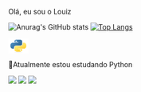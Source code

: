Olá, eu sou o Louiz

![Anurag's GitHub stats](https://github-readme-stats.vercel.app/api?username=anuraghazra&show_icons=true&theme=white)
[![Top Langs](https://github-readme-stats.vercel.app/api/top-langs/?username=louizfernando&hide_progress=true)](https://github.com/louizfernando/github-readme-stats)

 <img align="center" alt="Rafa-Python" height="30" width="40" src="https://raw.githubusercontent.com/devicons/devicon/master/icons/python/python-original.svg">
 
 🌱Atualmente estou estudando Python
 
<div> 
  <a href="https://instagram.com/louiz_4" target="_blank"><img src="https://img.shields.io/badge/-Instagram-%23E4405F?style=for-the-badge&logo=instagram&logoColor=white" target="_blank"></a>
  <a href = "mailto:louizsilva093@gmail.com"><img src="https://img.shields.io/badge/-Gmail-%23333?style=for-the-badge&logo=gmail&logoColor=white" target="_blank"></a>
  <a href="https://www.linkedin.com/in/louiz-fernando-779668250/" target="_blank"><img src="https://img.shields.io/badge/-LinkedIn-%230077B5?style=for-the-badge&logo=linkedin&logoColor=white" target="_blank"></a> 
  
</div>

